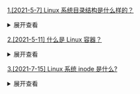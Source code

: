 [1.[2021-5-7] Linux 系统目录结构是什么样的？](https://github.com/HJY-xh/plantTrees/issues/221)

<details>
<summary>展开查看</summary>
<pre>

| 目录名称    | 介绍                                                                                                                                                                                                                                     |
| ----------- | ---------------------------------------------------------------------------------------------------------------------------------------------------------------------------------------------------------------------------------------- |
| /bin        | bin 是 Binary 的缩写, 这个目录存放着最经常使用的命令                                                                                                                                                                                     |
| /boot       | 这里存放的是启动 Linux 时使用的一些核心文件，包括一些连接文件以及镜像文件                                                                                                                                                                |
| /dev        | dev 是 Device(设备)的缩写, 该目录下存放的是 Linux 的外部设备，在 Linux 中访问设备的方式和访问文件的方式是相同的                                                                                                                          |
| /etc        | 这个目录用来存放所有的系统管理所需要的配置文件和子目录                                                                                                                                                                                   |
| /home       | 用户的主目录，在 Linux 中，每个用户都有一个自己的目录，一般该目录名是以用户的账号命名的                                                                                                                                                  |
| /lib        | 这个目录里存放着系统最基本的动态连接共享库，其作用类似于 Windows 里的 DLL 文件。几乎所有的应用程序都需要用到这些共享库                                                                                                                   |
| /lost+found | 这个目录一般情况下是空的，当系统非法关机后，这里就存放了一些文件                                                                                                                                                                         |
| /media      | linux 系统会自动识别一些设备，例如 U 盘、光驱等等，当识别后，linux 会把识别的设备挂载到这个目录下                                                                                                                                        |
| /mnt        | 系统提供该目录是为了让用户临时挂载别的文件系统的，我们可以将光驱挂载在/mnt/上，然后进入该目录就可以查看光驱里的内容了                                                                                                                    |
| /opt        | 这是给主机额外安装软件所摆放的目录。比如你安装一个 ORACLE 数据库则就可以放到这个目录下，默认是空的                                                                                                                                       |
| /proc       | 这个目录是一个虚拟的目录，它是系统内存的映射，我们可以通过直接访问这个目录来获取系统信息。这个目录的内容不在硬盘上而是在内存里，我们也可以直接修改里面的某些文件，比如可以通过下面的命令来屏蔽主机的 ping 命令，使别人无法 ping 你的机器 |
| /root       | 该目录为系统管理员，也称作超级权限者的用户主目录                                                                                                                                                                                         |
| /sbin       | s 就是 Super User 的意思，这里存放的是系统管理员使用的系统管理程序                                                                                                                                                                       |
| /selinux    | 这个目录是 Redhat/CentOS 所特有的目录，Selinux 是一个安全机制，类似于 windows 的防火墙，但是这套机制比较复杂，这个目录就是存放 selinux 相关的文件的                                                                                      |
| /srv        | 该目录存放一些服务启动之后需要提取的数据                                                                                                                                                                                                 |
| /sys        | 这是 linux2.6 内核的一个很大的变化。该目录下安装了 2.6 内核中新出现的一个文件系统 sysfs                                                                                                                                                  |
| sys/fs      | 按照设计，该目录使用来描述系统中所有的文件系统，包括文件系统本身和按照文件系统分类存放的已挂载点。                                                                                                                                       |
| /tmp        | 这个目录是用来存放一些临时文件的                                                                                                                                                                                                         |
| /usr        | 这是一个非常重要的目录，用户的很多应用程序和文件都放在这个目录下，类似于 windows 下的 program files 目录                                                                                                                                 |
| /usr/bin    | 系统用户使用的应用程序                                                                                                                                                                                                                   |
| /usr/sbin   | 超级用户使用的比较高级的管理程序和系统守护程序                                                                                                                                                                                           |
| /usr/src    | 内核源代码默认的放置目录                                                                                                                                                                                                                 |
| /var        | 这个目录中存放着在不断扩充着的东西，我们习惯将那些经常被修改的目录放在这个目录下。包括各种日志文件                                                                                                                                       |
| /run        | 是一个临时文件系统，存储系统启动以来的信息。当系统重启时，这个目录下的文件应该被删掉或清除。如果你的系统上有 /var/run 目录，应该让它指向 run                                                                                             |

</pre>
</details>

[2.[2021-5-11] 什么是 Linux 容器？](https://github.com/HJY-xh/plantTrees/issues/232)

<details>
<summary>展开查看</summary>
<pre>

这是 Linux 发展出了一种虚拟化技术：Linux 容器（Linux Containers，缩写为 LXC）。

它解决了虚拟机的使用上的一些痛点，具体原因：

-   资源占用多

虚拟机会独占一部分内存和硬盘空间。它运行的时候，其他程序就不能使用这些资源了。哪怕虚拟机里面的应用程序，真正使用的内存只有 1MB，虚拟机依然需要几百 MB 的内存才能运行。

-   冗余步骤多

虚拟机是完整的操作系统，一些系统级别的操作步骤，往往无法跳过，比如用户登录。

-   启动慢

启动操作系统需要多久，启动虚拟机就需要多久。可能要等几分钟，应用程序才能真正运行。

Linux 容器不是模拟一个完整的操作系统，而是对进程进行隔离。或者说，在正常进程的外面套了一个保护层。对于容器里面的进程来说，它接触到的各种资源都是虚拟的，从而实现与底层系统的隔离。

由于容器是进程级别的，相比虚拟机有很多优势：

-   启动快

容器里面的应用，直接就是底层系统的一个进程，而不是虚拟机内部的进程。所以，启动容器相当于启动本机的一个进程，而不是启动一个操作系统，速度就快很多。

-   资源占用少

容器只占用需要的资源，不占用那些没有用到的资源；虚拟机由于是完整的操作系统，不可避免要占用所有资源。另外，多个容器可以共享资源，虚拟机都是独享资源。

-   体积小

容器只要包含用到的组件即可，而虚拟机是整个操作系统的打包，所以容器文件比虚拟机文件要小很多。

总之，容器有点像轻量级的虚拟机，能够提供虚拟化的环境，但是成本开销小得多。

</pre>
</details>

[3.[2021-7-15] Linux 系统 inode 是什么?](https://github.com/HJY-xh/plantTrees/issues/382)

<details>
<summary>展开查看</summary>
<pre>

inode 是一个重要概念，是理解 Unix/Linux 文件系统和硬盘储存的基础。

文件储存在硬盘上，硬盘的最小存储单位叫做"扇区"（Sector）。每个扇区储存 512 字节（相当于 0.5KB）。

操作系统读取硬盘的时候，不会一个个扇区地读取，因为这样效率太低，而是一次性连续读取多个扇区，即一次性读取一个"块"（block）。这种由多个扇区组成的"块"，是文件存取的最小单位。"块"的大小，最常见的是 4KB，即连续八个 sector 组成一个 block。

文件数据都储存在"块"中，那么很显然，我们还必须找到一个地方储存文件的元信息，比如文件的创建者、文件的创建日期、文件的大小等等。这种储存文件元信息的区域就叫做 inode，中文译名为"索引节点"。

每一个文件都有对应的 inode，里面包含了与该文件有关的一些信息。

> 注意：我们打开一个一个文件时，系统首先找到文件名对应的 inode 号码，然后通过 inode 号码获取 inode 信息，然后根据 inode 信息中的文件数据所在 block 读出数据

那 inode 中有什么内容呢？

-   文件的字节数
-   文件拥有者的 User ID
-   文件的 Group ID
-   文件的读、写、执行权限
-   文件的时间戳
-   链接数，即有多少文件名指向这个 inode
-   文件数据 block 的位置

可以用 stat 命令，查看某个文件的 inode 信息：

```linux
stat package.json
```

输出：

```linux
  文件："package.json"
  大小：1642      	块：8          IO 块：4096   普通文件
设备：fd01h/64769d	Inode：1444960     硬链接：1
权限：(0644/-rw-r--r--)  Uid：(    0/    root)   Gid：(    0/    root)
最近访问：2021-05-10 16:45:49.560003951 +0800
最近更改：2021-05-10 16:45:49.560003951 +0800
最近改动：2021-05-10 16:45:49.560003951 +0800
创建时间：-
```

</pre>
</details>
